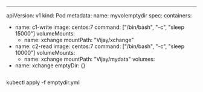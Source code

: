 ---
apiVersion: v1
kind: Pod
metadata:
  name: myvolemptydir
spec:
  containers:
  - name: c1-write
    image: centos:7
    command: ["/bin/bash", "-c", "sleep 15000"]
    volumeMounts:
    - name: xchange
      mountPath: "Vijay/xchange"
  - name: c2-read
    image: centos:7
    command: ["/bin/bash", "-c", "sleep 10000"]
    volumeMounts:
    - name: xchange
      mountPath: "Vijay/mydata"
  volumes:
  - name: xchange
    emptyDir: {}
```

```
kubectl apply -f emptydir.yml
```
